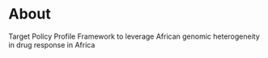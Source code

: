 # About
Target Policy Profile Framework to leverage African genomic heterogeneity in drug response in Africa
